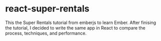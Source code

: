 # react-super-rentals

This the Super Rentals tutorial from emberjs to learn Ember.  After finising the tutorial, 
I decided to write the same app in React to compare the process, techniques, and performance.
